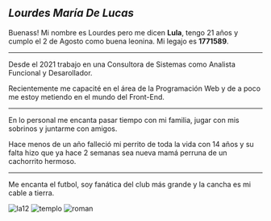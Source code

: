 ## ***Lourdes María De Lucas***

Buenass! Mi nombre es Lourdes pero me dicen **Lula**, tengo 21 años y cumplo el 2 de Agosto como buena leonina. Mi legajo es **1771589**.
***
Desde el 2021 trabajo en una Consultora de Sistemas como Analista Funcional y Desarollador. 

Recientemente me capacité en el área de la Programación Web y de a poco me estoy metiendo en el mundo del Front-End.
***
En lo personal me encanta pasar tiempo con mi familia, jugar con mis sobrinos y juntarme con amigos.

Hace menos de un año falleció mi perrito de toda la vida con 14 años y su falta hizo que ya hace 2 semanas sea nueva mamá perruna de un cachorrito hermoso.
***
Me encanta el futbol, soy fanática del club más grande y la cancha es mi cable a tierra.

![la12](https://user-images.githubusercontent.com/82111060/231062644-88c0a354-1ab0-40dd-9f36-3f2a4f099e6b.jpg)    ![templo](https://user-images.githubusercontent.com/82111060/231062857-d55af7f1-4fc9-4051-9b9b-84d070a4576a.jpg)    ![roman](https://user-images.githubusercontent.com/82111060/231063126-944c5e2d-1638-4a87-ba1b-7939b874ceb8.jpg)    



